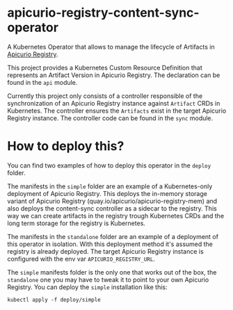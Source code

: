 # apicurio-registry-content-sync-operator

A Kubernetes Operator that allows to manage the lifecycle of Artifacts in [Apicurio Registry](https://www.apicur.io/registry/).

This project provides a Kubernetes Custom Resource Definition that represents an Artifact Version in Apicurio Registry. The declaration can be found in the `api` module.

Currently this project only consists of a controller responsible of the synchronization of an Apicurio Registry instance against `Artifact` CRDs in Kubernetes.
The controller ensures the `Artifacts` exist in the target Apicurio Registry instance. The controller code can be found in the `sync` module.

# How to deploy this?
You can find two examples of how to deploy this operator in the `deploy` folder.

The manifests in the `simple` folder are an example of a Kubernetes-only deployment of Apicurio Registry. This deploys the in-memory storage variant of Apicurio Registry (quay.io/apicurio/apicurio-registry-mem) and also deploys the content-sync controller as a sidecar to the registry. This way we can create artifacts in the registry trough Kubernetes CRDs and the long term storage for the registry is Kubernetes.

The manifests in the `standalone` folder are an example of a deployment of this operator in isolation. With this deployment method it's assumed the registry is already deployed. The target Apicurio Registry instance is configured with the env var `APICURIO_REGISTRY_URL`.

The `simple` manifests folder is the only one that works out of the box, the `standalone` one you may have to tweak it to point to your own Apicurio Registry. You can deploy the `simple` installation like this:

```
kubectl apply -f deploy/simple
```